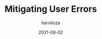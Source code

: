 ---
author: harniloza
date: 2021-08-02
layout: post.njk
publisher: uxmatters
tags:
  - article
  - user-experience
target_url: https://www.uxmatters.com/mt/archives/2021/08/mitigating-user-errors.php
title: Mitigating User Errors
---